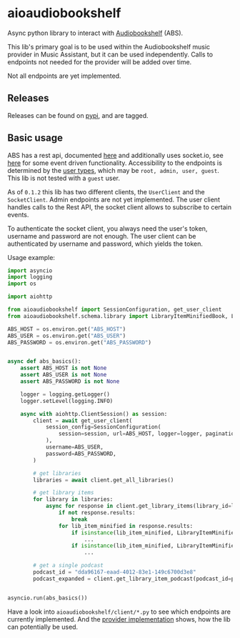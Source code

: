 # aioaudiobookshelf
Async python library to interact with
[Audiobookshelf](https://github.com/advplyr/audiobookshelf) (ABS).

This lib's primary goal is to be used within the Audiobookshelf music provider
in Music Assistant, but it can be used independently. Calls to endpoints not
needed for the provider will be added over time.

Not all endpoints are yet implemented.

## Releases
Releases can be found on [pypi](https://pypi.org/project/aioaudiobookshelf/),
and are tagged.

## Basic usage
ABS has a rest api, documented
[here](https://api.audiobookshelf.org) and additionally uses socket.io, see
[here](https://api.audiobookshelf.org/#socket) for some event driven
functionality.
Accessibility to the endpoints is determined by the [user
types](https://api.audiobookshelf.org/#user), which may be `root, admin, user, guest`.
This lib is not tested with a `guest` user.

As of `0.1.2` this lib has two different clients, the `UserClient` and the
`SocketClient`. Admin endpoints are not yet implemented. The user client
handles calls to the Rest API, the socket client allows to subscribe to certain
events.

To authenticate the socket client, you always need the user's token, username
and password are not enough. The user client can be authenticated by username
and password, which yields the token.

Usage example:
```python
import asyncio
import logging
import os

import aiohttp

from aioaudiobookshelf import SessionConfiguration, get_user_client
from aioaudiobookshelf.schema.library import LibraryItemMinifiedBook, LibraryItemMinifiedPodcast

ABS_HOST = os.environ.get("ABS_HOST")
ABS_USER = os.environ.get("ABS_USER")
ABS_PASSWORD = os.environ.get("ABS_PASSWORD")


async def abs_basics():
    assert ABS_HOST is not None
    assert ABS_USER is not None
    assert ABS_PASSWORD is not None

    logger = logging.getLogger()
    logger.setLevel(logging.INFO)

    async with aiohttp.ClientSession() as session:
        client = await get_user_client(
            session_config=SessionConfiguration(
                session=session, url=ABS_HOST, logger=logger, pagination_items_per_page=30
            ),
            username=ABS_USER,
            password=ABS_PASSWORD,
        )

        # get libraries
        libraries = await client.get_all_libraries()

        # get library items
        for library in libraries:
            async for response in client.get_library_items(library_id=library.id_):
                if not response.results:
                    break
                for lib_item_minified in response.results:
                    if isinstance(lib_item_minified, LibraryItemMinifiedPodcast):
                        ...
                    if isinstance(lib_item_minified, LibraryItemMinifiedBook):
                        ...

        # get a single podcast
        podcast_id = "dda96167-eaad-4012-83e1-149c6700d3e8"
        podcast_expanded = client.get_library_item_podcast(podcast_id=podcast_id, expanded=True)


asyncio.run(abs_basics())
```

Have a look into `aioaudiobookshelf/client/*.py` to see which endpoints are
currently implemented. And the [provider
implementation](https://github.com/music-assistant/server/blob/dev/music_assistant/providers/audiobookshelf/__init__.py) shows, how the lib can potentially be used.

